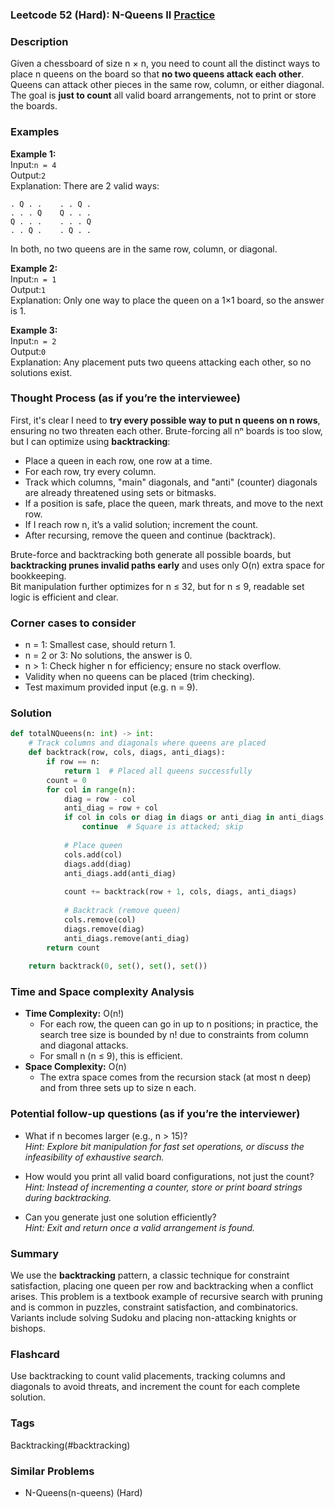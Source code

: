 ### Leetcode 52 (Hard): N-Queens II [Practice](https://leetcode.com/problems/n-queens-ii)

### Description  
Given a chessboard of size n × n, you need to count all the distinct ways to place n queens on the board so that **no two queens attack each other**. Queens can attack other pieces in the same row, column, or either diagonal. The goal is **just to count** all valid board arrangements, not to print or store the boards.

### Examples  

**Example 1:**  
Input:`n = 4`  
Output:`2`  
Explanation: There are 2 valid ways:
```
. Q . .    . . Q .
. . . Q    Q . . .
Q . . .    . . . Q
. . Q .    . Q . .
```
In both, no two queens are in the same row, column, or diagonal.

**Example 2:**  
Input:`n = 1`  
Output:`1`  
Explanation: Only one way to place the queen on a 1×1 board, so the answer is 1.

**Example 3:**  
Input:`n = 2`  
Output:`0`  
Explanation: Any placement puts two queens attacking each other, so no solutions exist.

### Thought Process (as if you’re the interviewee)  
First, it's clear I need to **try every possible way to put n queens on n rows**, ensuring no two threaten each other. Brute-forcing all nⁿ boards is too slow, but I can optimize using **backtracking**:

- Place a queen in each row, one row at a time.
- For each row, try every column.
- Track which columns, "main" diagonals, and "anti" (counter) diagonals are already threatened using sets or bitmasks.
- If a position is safe, place the queen, mark threats, and move to the next row.
- If I reach row n, it’s a valid solution; increment the count.
- After recursing, remove the queen and continue (backtrack).

Brute-force and backtracking both generate all possible boards, but **backtracking prunes invalid paths early** and uses only O(n) extra space for bookkeeping.  
Bit manipulation further optimizes for n ≤ 32, but for n ≤ 9, readable set logic is efficient and clear.

### Corner cases to consider  
- n = 1: Smallest case, should return 1.
- n = 2 or 3: No solutions, the answer is 0.
- n > 1: Check higher n for efficiency; ensure no stack overflow.
- Validity when no queens can be placed (trim checking).
- Test maximum provided input (e.g. n = 9).

### Solution

```python
def totalNQueens(n: int) -> int:
    # Track columns and diagonals where queens are placed
    def backtrack(row, cols, diags, anti_diags):
        if row == n:
            return 1  # Placed all queens successfully
        count = 0
        for col in range(n):
            diag = row - col
            anti_diag = row + col
            if col in cols or diag in diags or anti_diag in anti_diags:
                continue  # Square is attacked; skip
            
            # Place queen
            cols.add(col)
            diags.add(diag)
            anti_diags.add(anti_diag)
            
            count += backtrack(row + 1, cols, diags, anti_diags)
            
            # Backtrack (remove queen)
            cols.remove(col)
            diags.remove(diag)
            anti_diags.remove(anti_diag)
        return count
    
    return backtrack(0, set(), set(), set())
```

### Time and Space complexity Analysis  

- **Time Complexity:** O(n!)  
  - For each row, the queen can go in up to n positions; in practice, the search tree size is bounded by n! due to constraints from column and diagonal attacks.
  - For small n (n ≤ 9), this is efficient.
- **Space Complexity:** O(n)  
  - The extra space comes from the recursion stack (at most n deep) and from three sets up to size n each.

### Potential follow-up questions (as if you’re the interviewer)  

- What if n becomes larger (e.g., n > 15)?  
  *Hint: Explore bit manipulation for fast set operations, or discuss the infeasibility of exhaustive search.*

- How would you print all valid board configurations, not just the count?  
  *Hint: Instead of incrementing a counter, store or print board strings during backtracking.*

- Can you generate just one solution efficiently?  
  *Hint: Exit and return once a valid arrangement is found.*

### Summary
We use the **backtracking** pattern, a classic technique for constraint satisfaction, placing one queen per row and backtracking when a conflict arises. This problem is a textbook example of recursive search with pruning and is common in puzzles, constraint satisfaction, and combinatorics. Variants include solving Sudoku and placing non-attacking knights or bishops.


### Flashcard
Use backtracking to count valid placements, tracking columns and diagonals to avoid threats, and increment the count for each complete solution.

### Tags
Backtracking(#backtracking)

### Similar Problems
- N-Queens(n-queens) (Hard)